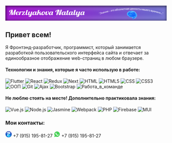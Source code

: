 ![Header](https://github.com/MerzlyakovaNatalya/MerzlyakovaNatalya/blob/main/assets/Jpg.jpg)

## Привет всем!
Я Фронтэнд-разработчик, программист, который занимается разработкой пользовательского интерфейса сайта и отвечает за единообразное отображение web-страниц в любом браузере.

#### Технологии и знания, которые я часто использую в работе:

![Flutter](https://img.shields.io/badge/-JavaScript-000099?style=for-the-badge&logo=JavaScript)
![React](https://img.shields.io/badge/-React-000066?style=for-the-badge&logo=React)
![Redux](https://img.shields.io/badge/-Redux-333399?style=for-the-badge&logo=Redux)
![Next](https://img.shields.io/badge/-Next-333399?style=for-the-badge&logo=Next)
![HTML](https://img.shields.io/badge/-HTML-330066?style=for-the-badge&logo=HTML)
![HTML5](https://img.shields.io/badge/-HTML5-330099?style=for-the-badge&logo=HTML5)
![CSS](https://img.shields.io/badge/-CSS-3300cc?style=for-the-badge&logo=CSS)
![CSS3](https://img.shields.io/badge/-CSS3-6600ff?style=for-the-badge&logo=CSS3)
![ООП](https://img.shields.io/badge/-ООП-6633cc?style=for-the-badge&logo=ООП)
![Git](https://img.shields.io/badge/-Git-000033?style=for-the-badge&logo=Git)
![Ajax](https://img.shields.io/badge/-Ajax-000066?style=for-the-badge&logo=Ajax)
![Bootstrap](https://img.shields.io/badge/-Bootstrap-000099?style=for-the-badge&logo=Bootstrap)
![Работа_в_команде](https://img.shields.io/badge/-Работа_в_команде-ffcc00?style=for-the-badge&logo=appveyor)

#### Не люблю стоять на месте! Дополнительно практиковала знания:
![Vue.js](https://img.shields.io/badge/-Vue.js-cc3300?style=plastic&logo=Vue.js)
![Node.js](https://img.shields.io/badge/-Node.js-cc3300?style=plastic&logo=Node.js)
![Jasmine](https://img.shields.io/badge/-Jasmine-cc3300?style=plastic&logo=Jasmine)
![Webpack](https://img.shields.io/badge/-Webpack-cc3300?style=plastic&logo=Webpack)
![PHP](https://img.shields.io/badge/-PHP-cc3300?style=plastic&logo=PHP)
![Firebase](https://img.shields.io/badge/-Firebase-cc3300?style=plastic&logo=Firebase)
![MUI](https://img.shields.io/badge/-MUI-cc3300?style=plastic&logo=MUI)

### Мои контакты:
![img](https://github.com/MerzlyakovaNatalya/MerzlyakovaNatalya/blob/main/assets/phone.jpg) +7 (915) 195-81-27
![img](https://github.com/MerzlyakovaNatalya/MerzlyakovaNatalya/blob/main/assets/Whatsapp.jpg) +7 (915) 195-81-27 


